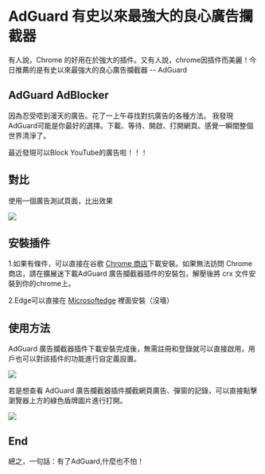 # AdGuard 有史以來最強大的良心廣告攔截器

有人說，Chrome 的好用在於強大的插件。又有人說，chrome因插件而美麗！今日推薦的是有史以來最強大的良心廣告攔截器 -- AdGuard

## AdGuard AdBlocker
因為忍受唔到漫天的廣告。花了一上午尋找對抗廣告的各種方法。 我發現AdGuard可能是你最好的選擇。下載、等待、開啟、打開網頁。感覺一瞬間整個世界清淨了。

最近發現可以Block YouTube的廣告啦！！！

## 對比

使用一個廣告測試頁面，比出效果

<img src="https://s2.loli.net/2022/10/13/5sakXWnqRGu4tPm.png" > 

## 安裝插件

1.如果有條件，可以直接在谷歌 [Chrome 商店](https://chrome.google.com/webstore/detail/adguard-adblocker/bgnkhhnnamicmpeenaelnjfhikgbkllg)下載安裝。如果無法訪問 Chrome 商店，請在擴展迷下載AdGuard 廣告攔截器插件的安裝包，解壓後將 crx 文件安裝到你的chrome上。

2.Edge可以直接在 [Microsoftedge](https://microsoftedge.microsoft.com/addons/detail/adguard-%E5%BB%A3%E5%91%8A%E5%B0%81%E9%8E%96%E5%99%A8/pdffkfellgipmhklpdmokmckkkfcopbh?hl=zh-TW) 裡面安裝（沒墻）

## 使用方法

AdGuard 廣告攔截器插件下載安裝完成後，無需註冊和登錄就可以直接啟用，用戶也可以對該插件的功能進行自定義設置。

<img src="https://s2.loli.net/2022/10/13/p7iYVgXtkTQRzCs.png" > 

若是想查看 AdGuard 廣告攔截器插件攔截網頁廣告、彈窗的記錄，可以直接點擊瀏覽器上方的綠色盾牌圖片進行打開。

<img src="https://s2.loli.net/2022/10/13/2bghcdl49ZvkqRM.jpg" > 

## End

總之，一句話：有了AdGuard,什麼也不怕！